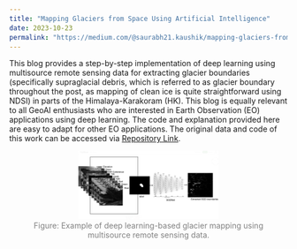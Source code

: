 ```yaml
---
title: "Mapping Glaciers from Space Using Artificial Intelligence"
date: 2023-10-23
permalink: "https://medium.com/@saurabh21.kaushik/mapping-glaciers-from-space-using-artificial-intelligence-52002411bd96"
---
```


This blog provides a step-by-step implementation of deep learning using multisource remote sensing data for extracting glacier boundaries (specifically supraglacial debris, which is referred to as glacier boundary throughout the post, as mapping of clean ice is quite straightforward using NDSI) in parts of the Himalaya-Karakoram (HK). This blog is equally relevant to all GeoAI enthusiasts who are interested in Earth Observation (EO) applications using deep learning. The code and explanation provided here are easy to adapt for other EO applications. The original data and code of this work can be accessed via [Repository Link]([ADD_YOUR_REPO_LINK_HERE](https://github.com/Sk-2103/Automated-mapping-of-debris-covered-glaciers-using-deep-learning-and-multisource-remote-sensing-data.git)).

<figure style="text-align: center;">
    <img src="../images/blog1.png" alt="Glacier Mapping Using AI" style="width: 60%;">
    <figcaption style="font-size: 14px; color: gray;">
        Figure: Example of deep learning-based glacier mapping using multisource remote sensing data.
    </figcaption>
</figure>
